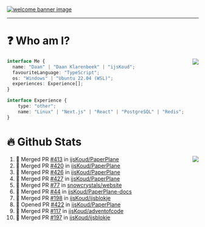 <h1 align="center" style="display:none;"></h1>

<a href="https://ijskoud.dev/"><img src="https://cdn.ijskoud.dev/files/IIcds5oPKl.png" alt="welcome banner image" /></a>

---

# ❓ Who am I?

<img align="right" src="http://gh-stats.ijskoud.dev/api/top-langs?username=ijsKoud&cache_seconds=1800&layout=compact&hide_border=true&hide_rank=true&show_icons=true&theme=dark&title_color=ffffff&hide_border=true&locale=en" />

```typescript
interface Me {
  name: "Daan" | "Daan Klarenbeek" | "ijsKoud";
  favouriteLanguage: "TypeScript";
  os: "Windows" | "Ubuntu 22.04 (WSL)";
  experiences: Experience[];
}

interface Experience {
    type: "other";
    name: "Linux" | "Next.js" | "React" | "PostgreSQL" | "Redis";
}
```

# 🔥 Github Stats

<img align="right" src="http://gh-stats.ijskoud.dev/api? username=ijsKoud&cache_seconds=1800&hide_border=true&hide_rank=true&show_icons=true&theme=dark&title_color=ffffff&hide_border=true&locale=en">

<!--START_SECTION:activity-->
1. 🎉 Merged PR [#413](https://github.com/ijsKoud/PaperPlane/pull/413) in [ijsKoud/PaperPlane](https://github.com/ijsKoud/PaperPlane)
2. 🎉 Merged PR [#420](https://github.com/ijsKoud/PaperPlane/pull/420) in [ijsKoud/PaperPlane](https://github.com/ijsKoud/PaperPlane)
3. 🎉 Merged PR [#426](https://github.com/ijsKoud/PaperPlane/pull/426) in [ijsKoud/PaperPlane](https://github.com/ijsKoud/PaperPlane)
4. 🎉 Merged PR [#427](https://github.com/ijsKoud/PaperPlane/pull/427) in [ijsKoud/PaperPlane](https://github.com/ijsKoud/PaperPlane)
5. 🎉 Merged PR [#77](https://github.com/snowcrystals/website/pull/77) in [snowcrystals/website](https://github.com/snowcrystals/website)
6. 🎉 Merged PR [#44](https://github.com/ijsKoud/PaperPlane-docs/pull/44) in [ijsKoud/PaperPlane-docs](https://github.com/ijsKoud/PaperPlane-docs)
7. 🎉 Merged PR [#198](https://github.com/ijsKoud/ijsblokje/pull/198) in [ijsKoud/ijsblokje](https://github.com/ijsKoud/ijsblokje)
8. 💪 Opened PR [#422](https://github.com/ijsKoud/PaperPlane/pull/422) in [ijsKoud/PaperPlane](https://github.com/ijsKoud/PaperPlane)
9. 🎉 Merged PR [#117](https://github.com/ijsKoud/adventofcode/pull/117) in [ijsKoud/adventofcode](https://github.com/ijsKoud/adventofcode)
10. 🎉 Merged PR [#197](https://github.com/ijsKoud/ijsblokje/pull/197) in [ijsKoud/ijsblokje](https://github.com/ijsKoud/ijsblokje)
<!--END_SECTION:activity-->

<h1 align="center" style="display:none;"></h1>
